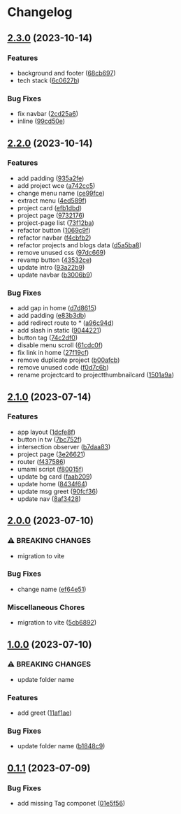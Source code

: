 # Changelog

## [2.3.0](https://github.com/fayaadbsa/fayaadbsa.com/compare/v2.2.0...v2.3.0) (2023-10-14)


### Features

* background and footer ([68cb697](https://github.com/fayaadbsa/fayaadbsa.com/commit/68cb697bf306cafddfc531fa8a8ff48f4f839475))
* tech stack ([6c0627b](https://github.com/fayaadbsa/fayaadbsa.com/commit/6c0627b9657832b513f03388252fe6c5fb0b8d1e))


### Bug Fixes

* fix navbar ([2cd25a6](https://github.com/fayaadbsa/fayaadbsa.com/commit/2cd25a60602ee92551571a41109aa927657d69cd))
* inline ([99cd50e](https://github.com/fayaadbsa/fayaadbsa.com/commit/99cd50ec17bac65b1e71aacee62b2395488ebfb6))

## [2.2.0](https://github.com/fayaadbsa/fayaadbsa.com/compare/v2.1.0...v2.2.0) (2023-10-14)


### Features

* add padding ([935a2fe](https://github.com/fayaadbsa/fayaadbsa.com/commit/935a2fee7eb6a95a338a876846fe562350327f8b))
* add project wce ([a742cc5](https://github.com/fayaadbsa/fayaadbsa.com/commit/a742cc504432bd32cba0fee6a4e446adf9429ec3))
* change menu name ([ce99fce](https://github.com/fayaadbsa/fayaadbsa.com/commit/ce99fce52774b6a0390c04a964b39b731506b46f))
* extract menu ([4ed589f](https://github.com/fayaadbsa/fayaadbsa.com/commit/4ed589f4e20ef7f1467254d33ecbf3d1aedc7deb))
* project card ([efb1dbd](https://github.com/fayaadbsa/fayaadbsa.com/commit/efb1dbd9678c2d5210992c85074f2f9e27948f38))
* project page ([9732176](https://github.com/fayaadbsa/fayaadbsa.com/commit/9732176e6f0441caa6092c8637139b7ba483bf21))
* project-page list ([73f12ba](https://github.com/fayaadbsa/fayaadbsa.com/commit/73f12ba1c39a95ea9f9aeca9cc0d62d4bef6ad6a))
* refactor button ([1069c9f](https://github.com/fayaadbsa/fayaadbsa.com/commit/1069c9f59afa1fb2da25504c55cec832a2de5240))
* refactor navbar ([f4cbfb2](https://github.com/fayaadbsa/fayaadbsa.com/commit/f4cbfb2def7967f133ec836bac9bb6242c5c492d))
* refactor projects and blogs data ([d5a5ba8](https://github.com/fayaadbsa/fayaadbsa.com/commit/d5a5ba81e3efc16be99a4b317b2ea55004fc1555))
* remove unused css ([97dc669](https://github.com/fayaadbsa/fayaadbsa.com/commit/97dc669c59413888ffafb40be348e40736833a7d))
* revamp button ([43532ce](https://github.com/fayaadbsa/fayaadbsa.com/commit/43532cee49547ce870ccd8d0d09f395e941afe7a))
* update intro ([93a22b9](https://github.com/fayaadbsa/fayaadbsa.com/commit/93a22b990dfad50d6ccf8d42c17ff19dc996e0ef))
* update navbar ([b3006b9](https://github.com/fayaadbsa/fayaadbsa.com/commit/b3006b9ac66b1a8c49858fbda36384eb23c4152c))


### Bug Fixes

* add gap in home ([d7d8615](https://github.com/fayaadbsa/fayaadbsa.com/commit/d7d86157648a3970541fe48b77946ccfa1385510))
* add padding ([e83b3db](https://github.com/fayaadbsa/fayaadbsa.com/commit/e83b3dbb5bc0fcaa2eda1bcc6adf198f8e705f0d))
* add redirect route to * ([a96c94d](https://github.com/fayaadbsa/fayaadbsa.com/commit/a96c94d1f35a15edf706aafa1d53faf3029fc626))
* add slash in static ([9044221](https://github.com/fayaadbsa/fayaadbsa.com/commit/9044221161524095a2888804ae9f86376e311a52))
* button tag ([74c2df0](https://github.com/fayaadbsa/fayaadbsa.com/commit/74c2df03eec6ed33ad7a091485472dcdfeff7985))
* disable menu scroll ([61cdc0f](https://github.com/fayaadbsa/fayaadbsa.com/commit/61cdc0f5f3960514560e6353a9702ea67dbf5072))
* fix link in home ([27f19cf](https://github.com/fayaadbsa/fayaadbsa.com/commit/27f19cf695e9ca62aae67fbb5be607aa22aceff2))
* remove duplicate project ([b00afcb](https://github.com/fayaadbsa/fayaadbsa.com/commit/b00afcb41c8e8fba4cb2bd5d880ff8e04ca61cdb))
* remove unused code ([f0d7c6b](https://github.com/fayaadbsa/fayaadbsa.com/commit/f0d7c6bc67e056bc57a11f62689d32d3654ca260))
* rename projectcard to projectthumbnailcard ([1501a9a](https://github.com/fayaadbsa/fayaadbsa.com/commit/1501a9a122aadbdf33ad626ec2b7b7eb814ce58e))

## [2.1.0](https://github.com/fayaadbsa/fayaadbsa.com/compare/v2.0.0...v2.1.0) (2023-07-14)


### Features

* app layout ([1dcfe8f](https://github.com/fayaadbsa/fayaadbsa.com/commit/1dcfe8fe121344d1e93c1c5a8d0f19c509c29a0e))
* button in tw ([7bc752f](https://github.com/fayaadbsa/fayaadbsa.com/commit/7bc752fbae57648590555f9931d9d5be1a870576))
* intersection observer ([b7daa83](https://github.com/fayaadbsa/fayaadbsa.com/commit/b7daa8382e0ee9b4e069bd204c94aba32d602fcd))
* project page ([3e26621](https://github.com/fayaadbsa/fayaadbsa.com/commit/3e266215bebb73a33d81d86b21dcf2014bcfbabc))
* router ([f437586](https://github.com/fayaadbsa/fayaadbsa.com/commit/f437586c56936911d700b511c26c5819f2393af2))
* umami script ([f80015f](https://github.com/fayaadbsa/fayaadbsa.com/commit/f80015f64252ff3d571706a44305b5f6c743e1e0))
* update bg card ([faab209](https://github.com/fayaadbsa/fayaadbsa.com/commit/faab20984227cf4056d6dd852942ac9f170789c3))
* update home ([8434f64](https://github.com/fayaadbsa/fayaadbsa.com/commit/8434f64e0547cfb5bec02c43a91ac1b9a95764f6))
* update msg greet ([90fcf36](https://github.com/fayaadbsa/fayaadbsa.com/commit/90fcf36ab94e934801d772bee21a3e52f508a623))
* update nav ([8af3428](https://github.com/fayaadbsa/fayaadbsa.com/commit/8af34288a51bee7ba4e378c0599d1e7df3f8b985))

## [2.0.0](https://github.com/fayaadbsa/fayaadbsa.com/compare/v1.0.0...v2.0.0) (2023-07-10)


### ⚠ BREAKING CHANGES

* migration to vite

### Bug Fixes

* change name ([ef64e51](https://github.com/fayaadbsa/fayaadbsa.com/commit/ef64e51ec2f81d5942f06db18be240a6d16beffc))


### Miscellaneous Chores

* migration to vite ([5cb6892](https://github.com/fayaadbsa/fayaadbsa.com/commit/5cb68926bce7ae83dbd320b4fd33efa9c0f187c7))

## [1.0.0](https://github.com/fayaadbsa/fayaadbsa.com/compare/v0.1.1...v1.0.0) (2023-07-10)


### ⚠ BREAKING CHANGES

* update folder name

### Features

* add greet ([11af1ae](https://github.com/fayaadbsa/fayaadbsa.com/commit/11af1ae3b7128991e73b2cdbef120d4dbf5dc043))


### Bug Fixes

* update folder name ([b1848c9](https://github.com/fayaadbsa/fayaadbsa.com/commit/b1848c99f9c10cf53cbf3e0c000ecfe837cbac7c))

## [0.1.1](https://github.com/fayaadbsa/fayaadbsa.com/compare/v0.1.0...v0.1.1) (2023-07-09)


### Bug Fixes

* add missing Tag componet ([01e5f56](https://github.com/fayaadbsa/fayaadbsa.com/commit/01e5f5690938bc3d2168657ba9f04cd6619c77e6))
